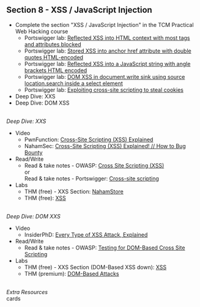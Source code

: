 ## **Section 8 - XSS / JavaScript Injection** <br>
- Complete the section "XSS / JavaScript Injection" in the TCM Practical Web Hacking course
   - Portswigger lab: <a href="https://portswigger.net/web-security/cross-site-scripting/contexts/lab-html-context-with-most-tags-and-attributes-blocked">Reflected XSS into HTML context with most tags and attributes blocked</a>
   - Portswigger lab: <a href="https://portswigger.net/web-security/cross-site-scripting/contexts/lab-href-attribute-double-quotes-html-encoded">Stored XSS into anchor href attribute with double quotes HTML-encoded</a>
   - Portswigger lab: <a href="https://portswigger.net/web-security/cross-site-scripting/contexts/lab-javascript-string-angle-brackets-html-encoded">Reflected XSS into a JavaScript string with angle brackets HTML encoded</a>
   - Portswigger lab: <a href="https://portswigger.net/web-security/cross-site-scripting/dom-based/lab-document-write-sink-inside-select-element">DOM XSS in document.write sink using source location.search inside a select element</a>
   - Portswigger lab: <a href="https://portswigger.net/web-security/cross-site-scripting/exploiting/lab-stealing-cookies">Exploiting cross-site scripting to steal cookies</a>
- Deep Dive: XXS
- Deep Dive: DOM XSS
<br><br>

*Deep Dive: XXS*
- Video
   - PwnFunction: <a href="https://www.youtube.com/watch?v=EoaDgUgS6QA&t=341s">Cross-Site Scripting (XSS) Explained</a>
   - NahamSec: <a href="https://www.youtube.com/watch?v=ej2O4lOUzRc">Cross-Site Scripting (XSS) Explained! // How to Bug Bounty</a>
- Read/Write
   - Read & take notes - OWASP: <a href="https://owasp.org/www-community/attacks/xss/">Cross Site Scripting (XSS)</a><br>or<br>Read & take notes - Portswigger: <a href="https://portswigger.net/web-security/cross-site-scripting#what-is-cross-site-scripting-xss">Cross-site scripting</a>
- Labs
   - THM (free) - XXS Section: <a href="https://tryhackme.com/r/room/nahamstore">NahamStore</a>
   - THM (free): <a href="https://tryhackme.com/r/room/axss">XSS</a>
<br><br>

*Deep Dive: DOM XXS*
- Video
   - InsiderPhD: <a href="https://www.youtube.com/watch?v=nTCDQ0UmFgE">Every Type of XSS Attack, Explained</a>
- Read/Write
   - Read & take notes - OWASP: <a href="https://owasp.org/www-project-web-security-testing-guide/v41/4-Web_Application_Security_Testing/11-Client_Side_Testing/01-Testing_for_DOM-based_Cross_Site_Scripting.html">Testing for DOM-Based Cross Site Scripting</a>
- Labs
   - THM (free) - XXS Section (DOM-Based XSS down): <a href="https://tryhackme.com/r/room/axss">XSS</a>
   - THM (premium): <a href="https://tryhackme.com/r/room/dombasedattacks">DOM-Based Attacks</a>
<br><br>



*Extra Resources* <br>
cards
